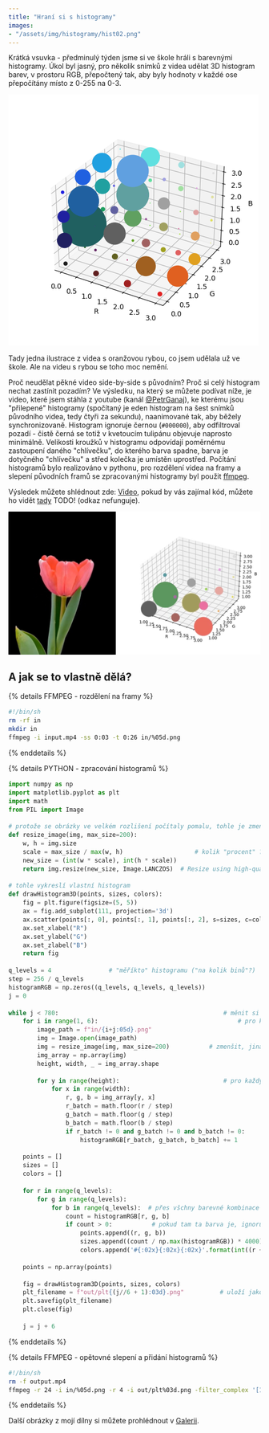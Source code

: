 ```yaml
---
title: "Hraní si s histogramy"
images: 
- "/assets/img/histogramy/hist02.png"  
---
```

<!--begin_excerpt-->
Krátká vsuvka - předminulý týden jsme si ve škole hráli s barevnými histogramy.
Úkol byl jasný, pro několik snímků z videa udělat 3D histogram barev, v prostoru RGB,
přepočtený tak, aby byly hodnoty v každé ose přepočítány místo z 0-255 na 0-3.

![h1](/assets/img/histogramy/hist01.png)
<!--end_excerpt-->
Tady jedna ilustrace z videa s oranžovou rybou, co jsem udělala už ve škole. Ale na videu s rybou se toho moc nemění.

Proč neudělat pěkné video side-by-side s původním? Proč si celý histogram nechat zastínit pozadím?
Ve výsledku, na který se můžete podívat níže, je video, které jsem stáhla z youtube (kanál [@PetrGanaj](https://www.youtube.com/@PetrGanaj)),
ke kterému jsou "přilepené" histogramy (spočítaný je eden histogram na šest snímků původního videa,
tedy čtyři za sekundu), naanimované tak, aby běžely synchronizovaně. Histogram ignoruje černou (`#000000`),
aby odfiltroval pozadí - čistě černá se totiž v kvetoucím tulipánu objevuje naprosto minimálně.
Velikosti kroužků v histogramu odpovídají poměrnému zastoupení daného "chlívečku", do kterého barva spadne,
barva je dotyčného "chlívečku" a střed kolečka je umístěn uprostřed.
Počítání histogramů bylo realizováno v pythonu, pro rozdělení videa na framy a slepení původních
framů se zpracovanými histogramy byl použit [ffmpeg](https://ffmpeg.org/).

Výsledek můžete shlédnout zde: [Video](https://youtu.be/YmgYflAUBVc), pokud by vás zajímal kód,
můžete ho vidět [tady](https://matcha1309.github.io/histogram) TODO! (odkaz nefunguje).

![h2](/assets/img/histogramy/hist02.jpg)

## A jak se to vlastně dělá? 

{% details FFMPEG - rozdělení na framy %}
```bash
#!/bin/sh
rm -rf in
mkdir in
ffmpeg -i input.mp4 -ss 0:03 -t 0:26 in/%05d.png
```
{% enddetails %}

{% details PYTHON - zpracování histogramů %}
```python
import numpy as np
import matplotlib.pyplot as plt
import math
from PIL import Image

# protože se obrázky ve velkém rozlišení počítaly pomalu, tohle je zmenší, což nám ale moc nevadíí
def resize_image(img, max_size=200):
    w, h = img.size
    scale = max_size / max(w, h)                    # kolik "procent" ? 
    new_size = (int(w * scale), int(h * scale))  
    return img.resize(new_size, Image.LANCZOS)  # Resize using high-quality filter      https://docs.scipy.org/doc/scipy/reference/generated/scipy.signal.windows.lanczos.html

# tohle vykreslí vlastní histogram
def drawHistogram3D(points, sizes, colors):
    fig = plt.figure(figsize=(5, 5))
    ax = fig.add_subplot(111, projection='3d')
    ax.scatter(points[:, 0], points[:, 1], points[:, 2], s=sizes, c=colors, alpha=1)  
    ax.set_xlabel("R")
    ax.set_ylabel("G")
    ax.set_zlabel("B")
    return fig  

q_levels = 4                # "měříkto" histogramu ("na kolik binů"?)
step = 256 / q_levels
histogramRGB = np.zeros((q_levels, q_levels, q_levels))  
j = 0

while j < 780:                                              # měnit si to na počet framů v in (na které se rozsekalo video)
    for i in range(1, 6):                                       # pro kazdy obrázek ze skpiny po 6, z těch bude histogram
        image_path = f"in/{i+j:05d}.png" 
        img = Image.open(image_path)
        img = resize_image(img, max_size=200)           # zmenšit, jinak je to pomalý
        img_array = np.array(img)
        height, width, _ = img_array.shape
                                            
        for y in range(height):                             # pro každý pixel v obrázku, na ktrý právě koukáme
            for x in range(width):
                r, g, b = img_array[y, x]
                r_batch = math.floor(r / step)
                g_batch = math.floor(g / step)
                b_batch = math.floor(b / step)
                if r_batch != 0 and g_batch != 0 and b_batch != 0:      # jen pokud ma obrázek črné pozadí, tohle ho ignoruje, lze kompenzovat jakékoli    
                    histogramRGB[r_batch, g_batch, b_batch] += 1        # pro každý px spočítá, kam spadne a tomu zvýší value

    points = []
    sizes = []
    colors = []

    for r in range(q_levels):
        for g in range(q_levels):
            for b in range(q_levels):  # přes všchny barevné kombinace
                count = histogramRGB[r, g, b]
                if count > 0:           # pokud tam ta barva je, ignoruj nezastoupené 
                    points.append((r, g, b))
                    sizes.append((count / np.max(histogramRGB)) * 4000)  # rescale, protože kfyž to není znormované, vypadá hnusně
                    colors.append('#{:02x}{:02x}{:02x}'.format(int((r + 0.5) * step), int((g + 0.5) * step), int((b + 0.5) * step)))        # zprostředka kroku, tedy velikosti krychliky

    points = np.array(points)
    
    fig = drawHistogram3D(points, sizes, colors)
    plt_filename = f"out/plt{(j//6 + 1):03d}.png"          # uloží jako plt001.png atd...
    plt.savefig(plt_filename)
    plt.close(fig)

    j = j + 6
```
{% enddetails %}

{% details FFMPEG - opětovné slepení a přidání histogramů %}
```bash
#!/bin/sh
rm -f output.mp4
ffmpeg -r 24 -i in/%05d.png -r 4 -i out/plt%03d.png -filter_complex '[1]scale=h=738:w=-1[1s];[0][1s]hstack' -c:v libx264 output.mp4
```
{% enddetails %}

Další obrázky z mojí dílny si můžete prohlédnout v [Galerii](/galerie/).
